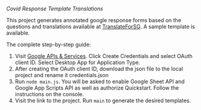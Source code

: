 *Covid Response Template Translations*

This project generates annotated google response forms based on the questions and translations available at [TranslateForSG](https://translatefor.sg/). A sample template is available. 

The complete step-by-step guide:
1. Visit [Google APIs & Services](https://console.developers.google.com/apis/credentials?project=silicon-pattern-270501). Click Create Credentials and select OAuth client ID. Select Desktop App for Application Type. 
2. After creating the OAuth client ID, download the json file to the local project and rename it credentials.json
3. Run `node main.js`. You will be asked to enable Google Sheet API and Google App Scripts API as well as authorize Quickstart. Follow the instructions on the console.
4. Visit the link to the project. Run `main` to generate the desired templates.
